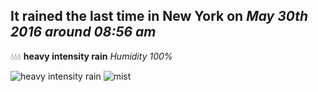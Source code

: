 ## It rained the last time in New York on *May 30th 2016 around 08:56 am*
💧💧💧  **heavy intensity rain** *Humidity 100%*

![heavy intensity rain](http://openweathermap.org/img/w/10n.png) ![mist](http://openweathermap.org/img/w/50n.png)

